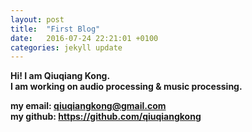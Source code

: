 ```yaml
---
layout: post
title:  "First Blog"
date:   2016-07-24 22:21:01 +0100
categories: jekyll update
---
```

<b>Hi! I am Qiuqiang Kong. <br>
I am working on audio processing & music processing. <br><b>

<b>my email: </b><a href="qiuqiangkong@gmail.com">qiuqiangkong@gmail.com</a> <br>
<b>my github: </b><a href="https://github.com/qiuqiangkong">https://github.com/qiuqiangkong</a> <br/>
